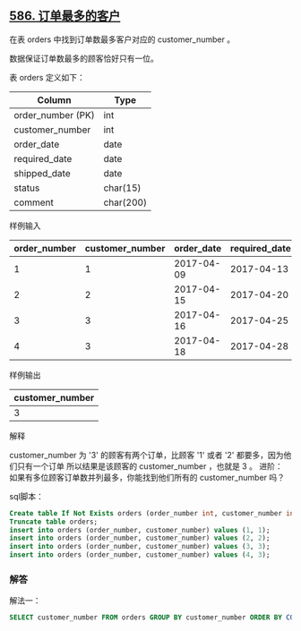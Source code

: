 ## [586. 订单最多的客户](https://leetcode-cn.com/problems/customer-placing-the-largest-number-of-orders/)

在表 orders 中找到订单数最多客户对应的 customer_number 。

数据保证订单数最多的顾客恰好只有一位。

表 orders 定义如下：

| Column            | Type      |
| ----------------- | --------- |
| order_number (PK) | int       |
| customer_number   | int       |
| order_date        | date      |
| required_date     | date      |
| shipped_date      | date      |
| status            | char(15)  |
| comment           | char(200) |
样例输入

| order_number | customer_number | order_date | required_date | shipped_date | status | comment |
| ------------ | --------------- | ---------- | ------------- | ------------ | ------ | ------- |
| 1            | 1               | 2017-04-09 | 2017-04-13    | 2017-04-12   | Closed |         |
| 2            | 2               | 2017-04-15 | 2017-04-20    | 2017-04-18   | Closed |         |
| 3            | 3               | 2017-04-16 | 2017-04-25    | 2017-04-20   | Closed |         |
| 4            | 3               | 2017-04-18 | 2017-04-28    | 2017-04-25   | Closed |         |
样例输出

| customer_number |
| --------------- |
| 3               |
解释

customer_number 为 '3' 的顾客有两个订单，比顾客 '1' 或者 '2' 都要多，因为他们只有一个订单
所以结果是该顾客的 customer_number ，也就是 3 。
进阶： 如果有多位顾客订单数并列最多，你能找到他们所有的 customer_number 吗？

sql脚本：

```sql
Create table If Not Exists orders (order_number int, customer_number int, order_date date, required_date date, shipped_date date, status char(15), comment char(200), key(order_number));
Truncate table orders;
insert into orders (order_number, customer_number) values (1, 1);
insert into orders (order_number, customer_number) values (2, 2);
insert into orders (order_number, customer_number) values (3, 3);
insert into orders (order_number, customer_number) values (4, 3);
```

### 解答

解法一：

```sql
SELECT customer_number FROM orders GROUP BY customer_number ORDER BY COUNT(order_number) DESC LIMIT 1;
```

